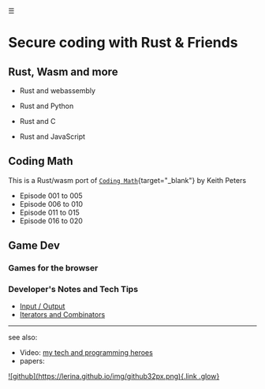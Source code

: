 <div class="bg_lrn"></div><div class="navbar"><a class="openbtn" onclick="openNav()">&#9776;</a></div>
<main>

# Secure coding with Rust & Friends

## Rust, Wasm and more 

- Rust and webassembly

- Rust and Python

- Rust and C

- Rust and JavaScript

## Coding Math

This is a Rust/wasm port of 
[`Coding Math`](https://www.youtube.com/playlist?list=PL7wAPgl1JVvUEb0dIygHzO4698tmcwLk9){target="_blank"}
by Keith Peters

- Episode 001 to 005
- Episode 006 to 010
- Episode 011 to 015
- Episode 016 to 020

## Game Dev

### Games for the browser

### Developer's Notes and Tech Tips

- [Input / Output](./dev_notes/input_output.html)
- [Iterators and Combinators](./dev_notes/iterators_and_combinators.html)

---

see also:

- Video: [my tech and programming heroes](./my_heroes.html)
- papers:

<footer>
  <a href="https://github.com/lerina" target="_blank" title="github">![github](https://lerina.github.io/img/github32px.png){.link .glow}
  </a>
</footer>

<script src="https://lerina.github.io/js/toc.js"></script>
<script>
let anchor= document.createElement('a');
anchor.href="javascript:closeNav()"; //void(0)"; //anchor[0].onclick = closeNav();
anchor.className = "closebtn";  
anchor.innerHTML="&times;";
document.getElementById("TOC").prepend(anchor);

let navCrumbs= document.createElement('div');
navCrumbs.className = "hover-nav";
navCrumbs.innerHTML = `
<div class="hover-nav">
<ul>
<li><a href="../../index.html">⇦ home</a></li>
<li><a href="./coding_math/index.html">Coding Math</a></li>
<li><a href="./game_dev/index.html">Game Dev</a></li>
<li><a href="./index.html">Rust&Friends</a></li>
</ul>
</div>`;
document.getElementById("TOC").prepend(navCrumbs); 
</script>
